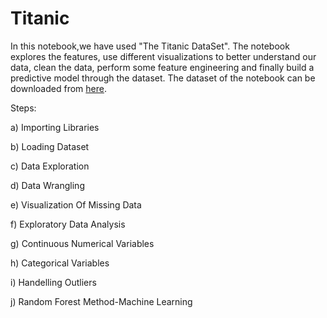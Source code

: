 # Titanic
In this notebook,we have used "The Titanic DataSet". The notebook explores the features, use different visualizations to better understand our data, clean the data, perform some feature engineering and finally build a predictive model through the dataset.
The dataset of the notebook can be downloaded from [here](https://drive.google.com/drive/u/1/folders/1ljGtGYw5l6o622XAvebdqj-FlIXB2Vi0).


Steps:


a) Importing Libraries


b) Loading Dataset


c) Data Exploration


d) Data Wrangling


e) Visualization Of Missing Data


f) Exploratory Data Analysis


g) Continuous Numerical Variables


h) Categorical Variables


i) Handelling Outliers


j) Random Forest Method-Machine Learning

